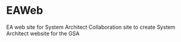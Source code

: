 EAWeb
=====

EA web site for System Architect
Collaboration site to create System Architect website for the GSA
